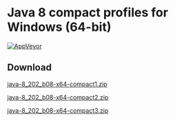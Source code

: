 # Java 8 compact profiles for Windows (64-bit)

[![AppVeyor](https://img.shields.io/appveyor/ci/WebFolder/compact-profiles.svg?label=Windows)](https://ci.appveyor.com/project/WebFolder/compact-profiles)

## Download

[java-8_202_b08-x64-compact1.zip](https://github.com/webfolderio/compact-profiles/releases/download/8.202.b08/java-8_202_b08-x64-compact1.zip)

[java-8_202_b08-x64-compact2.zip](https://github.com/webfolderio/compact-profiles/releases/download/8.202.b08/java-8_202_b08-x64-compact2.zip)

[java-8_202_b08-x64-compact3.zip](https://github.com/webfolderio/compact-profiles/releases/download/8.202.b08/java-8_202_b08-x64-compact3.zip)
